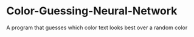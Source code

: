 # Color-Guessing-Neural-Network
A program that guesses which color text looks best over a random color
